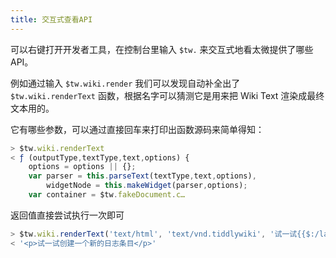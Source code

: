 ```yaml
---
title: 交互式查看API
---
```


可以右键打开开发者工具，在控制台里输入 `$tw.` 来交互式地看太微提供了哪些 API。

例如通过输入 `$tw.wiki.render` 我们可以发现自动补全出了 `$tw.wiki.renderText` 函数，根据名字可以猜测它是用来把 Wiki Text 渲染成最终文本用的。

它有哪些参数，可以通过直接回车来打印出函数源码来简单得知：

```js
> $tw.wiki.renderText
< ƒ (outputType,textType,text,options) {
	options = options || {};
	var parser = this.parseText(textType,text,options),
		widgetNode = this.makeWidget(parser,options);
	var container = $tw.fakeDocument.c…
```

返回值直接尝试执行一次即可

```js
> $tw.wiki.renderText('text/html', 'text/vnd.tiddlywiki', '试一试{{$:/language/Buttons/NewJournal/Hint}}')
< '<p>试一试创建一个新的日志条目</p>'
```
